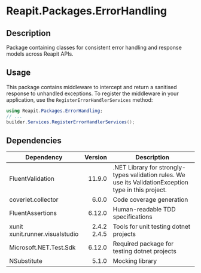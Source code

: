 # Reapit.Packages.ErrorHandling

## Description

Package containing classes for consistent error handling and response models across Reapit APIs.

## Usage

This package contains middleware to intercept and return a sanitised response to unhandled exceptions.  To register the 
middleware in your application, use the `RegisterErrorHandlerServices` method:

```c#
using Reapit.Packages.ErrorHandling;
// ...
builder.Services.RegisterErrorHandlerServices();
```

## Dependencies

| Dependency                           |          Version | Description                                                                                             |
|--------------------------------------|-----------------:|---------------------------------------------------------------------------------------------------------|
| FluentValidation                     |           11.9.0 | .NET Library for strongly-types validation rules.  We use its ValidationException type in this project. |
| coverlet.collector                   |            6.0.0 | Code coverage generation                                                                                |
| FluentAssertions                     |           6.12.0 | Human-readable TDD specifications                                                                       |
| xunit<br />xunit.runner.visualstudio | 2.4.2<br />2.4.5 | Tools for unit testing dotnet projects                                                                  |
| Microsoft.NET.Test.Sdk               |           6.12.0 | Required package for testing dotnet projects                                                            |
| NSubstitute                          |          5.1.0   | Mocking library                                                                                         |